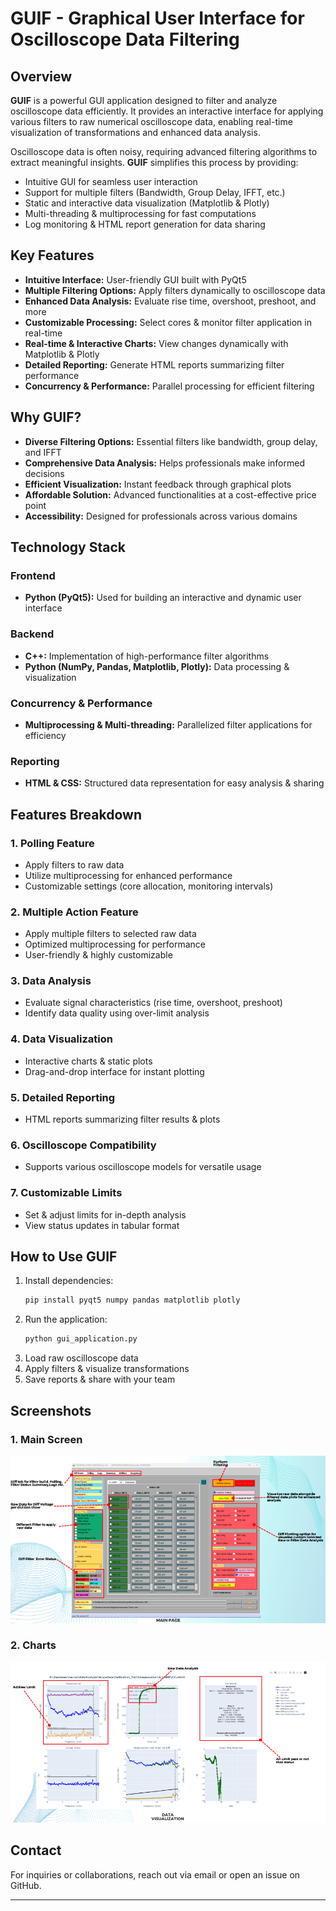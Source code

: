 # GUIF - Graphical User Interface for Oscilloscope Data Filtering

## Overview
**GUIF** is a powerful GUI application designed to filter and analyze oscilloscope data efficiently. It provides an interactive interface for applying various filters to raw numerical oscilloscope data, enabling real-time visualization of transformations and enhanced data analysis.

Oscilloscope data is often noisy, requiring advanced filtering algorithms to extract meaningful insights. **GUIF** simplifies this process by providing:
- Intuitive GUI for seamless user interaction
- Support for multiple filters (Bandwidth, Group Delay, IFFT, etc.)
- Static and interactive data visualization (Matplotlib & Plotly)
- Multi-threading & multiprocessing for fast computations
- Log monitoring & HTML report generation for data sharing

## Key Features
- **Intuitive Interface:** User-friendly GUI built with PyQt5
- **Multiple Filtering Options:** Apply filters dynamically to oscilloscope data
- **Enhanced Data Analysis:** Evaluate rise time, overshoot, preshoot, and more
- **Customizable Processing:** Select cores & monitor filter application in real-time
- **Real-time & Interactive Charts:** View changes dynamically with Matplotlib & Plotly
- **Detailed Reporting:** Generate HTML reports summarizing filter performance
- **Concurrency & Performance:** Parallel processing for efficient filtering

## Why GUIF?
- **Diverse Filtering Options:** Essential filters like bandwidth, group delay, and IFFT
- **Comprehensive Data Analysis:** Helps professionals make informed decisions
- **Efficient Visualization:** Instant feedback through graphical plots
- **Affordable Solution:** Advanced functionalities at a cost-effective price point
- **Accessibility:** Designed for professionals across various domains

## Technology Stack
### Frontend
- **Python (PyQt5):** Used for building an interactive and dynamic user interface

### Backend
- **C++:** Implementation of high-performance filter algorithms
- **Python (NumPy, Pandas, Matplotlib, Plotly):** Data processing & visualization

### Concurrency & Performance
- **Multiprocessing & Multi-threading:** Parallelized filter applications for efficiency

### Reporting
- **HTML & CSS:** Structured data representation for easy analysis & sharing

## Features Breakdown
### 1. Polling Feature
- Apply filters to raw data
- Utilize multiprocessing for enhanced performance
- Customizable settings (core allocation, monitoring intervals)

### 2. Multiple Action Feature
- Apply multiple filters to selected raw data
- Optimized multiprocessing for performance
- User-friendly & highly customizable

### 3. Data Analysis
- Evaluate signal characteristics (rise time, overshoot, preshoot)
- Identify data quality using over-limit analysis

### 4. Data Visualization
- Interactive charts & static plots
- Drag-and-drop interface for instant plotting

### 5. Detailed Reporting
- HTML reports summarizing filter results & plots

### 6. Oscilloscope Compatibility
- Supports various oscilloscope models for versatile usage

### 7. Customizable Limits
- Set & adjust limits for in-depth analysis
- View status updates in tabular format

## How to Use GUIF
1. Install dependencies:
   ```bash
   pip install pyqt5 numpy pandas matplotlib plotly
   ```
2. Run the application:
   ```bash
   python gui_application.py
   ```
3. Load raw oscilloscope data
4. Apply filters & visualize transformations
5. Save reports & share with your team

## Screenshots
### 1. Main Screen
![Main Screen](./resources/MainScreen.png)

### 2. Charts
![Main Screen](./resources/Charts.png)

## Contact
For inquiries or collaborations, reach out via email or open an issue on GitHub.

---
